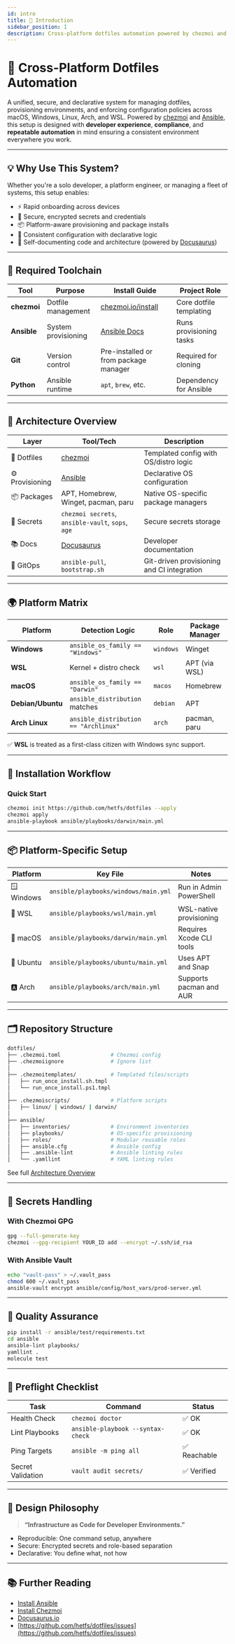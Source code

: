 ```yaml
---
id: intro
title: 🧰 Introduction
sidebar_position: 1
description: Cross-platform dotfiles automation powered by chezmoi and Ansible. Declarative setup. Developer-focused. Secure by default.
---
```


# 🧰 Cross-Platform Dotfiles Automation

A unified, secure, and declarative system for managing dotfiles, provisioning environments, and enforcing configuration policies across macOS, Windows, Linux, Arch, and WSL.
Powered by [chezmoi](https://www.chezmoi.io) and [Ansible](https://www.ansible.com), this setup is designed with **developer experience**, **compliance**, and **repeatable automation** in mind ensuring a consistent environment everywhere you work.

---

## 💡 Why Use This System?

Whether you're a solo developer, a platform engineer, or managing a fleet of systems, this setup enables:

- ⚡️ Rapid onboarding across devices
- 🔐 Secure, encrypted secrets and credentials
- 📦 Platform-aware provisioning and package installs
- 🧠 Consistent configuration with declarative logic
- 📘 Self-documenting code and architecture (powered by [Docusaurus](https://docusaurus.io))

---

## 🧰 Required Toolchain

| Tool         | Purpose                            | Install Guide                                                  | Project Role              |
|--------------|------------------------------------|----------------------------------------------------------------|---------------------------|
| **chezmoi**  | Dotfile management                 | [chezmoi.io/install](https://www.chezmoi.io/install/)          | Core dotfile templating   |
| **Ansible**  | System provisioning                | [Ansible Docs](https://docs.ansible.com/ansible/latest/installation_guide/intro_installation.html) | Runs provisioning tasks   |
| **Git**      | Version control                    | Pre-installed or from package manager                          | Required for cloning      |
| **Python**   | Ansible runtime                    | `apt`, `brew`, etc.                                            | Dependency for Ansible    |

---

## 🧱 Architecture Overview

| Layer      | Tool/Tech                                | Description                                     |
|------------|-------------------------------------------|-------------------------------------------------|
| 🧩 Dotfiles | [chezmoi](https://www.chezmoi.io)         | Templated config with OS/distro logic           |
| ⚙️ Provisioning | [Ansible](https://www.ansible.com)     | Declarative OS configuration                    |
| 📦 Packages | APT, Homebrew, Winget, pacman, paru       | Native OS-specific package managers             |
| 🔐 Secrets  | `chezmoi secrets`, `ansible-vault`, `sops`, `age` | Secure secrets storage                     |
| 📚 Docs     | [Docusaurus](https://docusaurus.io)       | Developer documentation                         |
| 🔁 GitOps   | `ansible-pull`, `bootstrap.sh`            | Git-driven provisioning and CI integration      |

---

## 🌍 Platform Matrix

| Platform       | Detection Logic                    | Role     | Package Manager       |
|----------------|-------------------------------------|----------|------------------------|
| **Windows**    | `ansible_os_family == "Windows"`    | `windows`| Winget                 |
| **WSL**        | Kernel + distro check               | `wsl`    | APT (via WSL)          |
| **macOS**      | `ansible_os_family == "Darwin"`     | `macos`  | Homebrew               |
| **Debian/Ubuntu** | `ansible_distribution` matches    | `debian` | APT                    |
| **Arch Linux** | `ansible_distribution == "Archlinux"`| `arch`   | pacman, paru           |

✅ **WSL** is treated as a first-class citizen with Windows sync support.

---

## 🚀 Installation Workflow

### Quick Start

```bash
chezmoi init https://github.com/hetfs/dotfiles --apply
chezmoi apply
ansible-playbook ansible/playbooks/darwin/main.yml
````

---

## 📦 Platform-Specific Setup

| Platform   | Key File                             | Notes                    |
| ---------- | ------------------------------------ | ------------------------ |
| 🪟 Windows | `ansible/playbooks/windows/main.yml` | Run in Admin PowerShell  |
| 💠 WSL     | `ansible/playbooks/wsl/main.yml`     | WSL-native provisioning  |
| 🍏 macOS   | `ansible/playbooks/darwin/main.yml`  | Requires Xcode CLI tools |
| 🐧 Ubuntu  | `ansible/playbooks/ubuntu/main.yml`  | Uses APT and Snap        |
| 🅰️ Arch    | `ansible/playbooks/arch/main.yml`    | Supports pacman and AUR  |

---

## 🗂️ Repository Structure

```bash
dotfiles/
├── .chezmoi.toml                # Chezmoi config
├── .chezmoiignore               # Ignore list
│
├── .chezmoitemplates/           # Templated files/scripts
│   ├── run_once_install.sh.tmpl
│   └── run_once_install.ps1.tmpl
│
├── .chezmoiscripts/             # Platform scripts
│   ├── linux/ | windows/ | darwin/
│
├── ansible/
│   ├── inventories/             # Environment inventories
│   ├── playbooks/               # OS-specific provisioning
│   ├── roles/                   # Modular reusable roles
│   ├── ansible.cfg              # Ansible config
│   ├── .ansible-lint            # Ansible linting rules
│   └── .yamllint                # YAML linting rules
```

See full [Architecture Overview](./dev/01-architecture.md)

---

## 🔐 Secrets Handling

### With Chezmoi GPG

```bash
gpg --full-generate-key
chezmoi --gpg-recipient YOUR_ID add --encrypt ~/.ssh/id_rsa
```

### With Ansible Vault

```bash
echo "vault-pass" > ~/.vault_pass
chmod 600 ~/.vault_pass
ansible-vault encrypt ansible/config/host_vars/prod-server.yml
```

---

## 🧪 Quality Assurance

```bash
pip install -r ansible/test/requirements.txt
cd ansible
ansible-lint playbooks/
yamllint .
molecule test
```

---

## 🚦 Preflight Checklist

| Task              | Command                           | Status      |
| ----------------- | --------------------------------- | ----------- |
| Health Check      | `chezmoi doctor`                  | ✅ OK        |
| Lint Playbooks    | `ansible-playbook --syntax-check` | ✅ OK        |
| Ping Targets      | `ansible -m ping all`             | ✅ Reachable |
| Secret Validation | `vault audit secrets/`            | ✅ Verified  |

---

## 🧠 Design Philosophy

> **“Infrastructure as Code for Developer Environments.”**

* Reproducible: One command setup, anywhere
* Secure: Encrypted secrets and role-based separation
* Declarative: You define what, not how

---

## 📚 Further Reading

* [Install Ansible](https://docs.ansible.com/ansible/latest/installation_guide/intro_installation.html)
* [Install Chezmoi](https://www.chezmoi.io/install/)
* [Docusaurus.io](https://docusaurus.io)
* [https://github.com/hetfs/dotfiles/issues](https://github.com/hetfs/dotfiles/issues)
